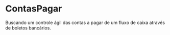 # ContasPagar

Buscando um controle ágil das contas a pagar de um fluxo de caixa através de boletos bancários.
